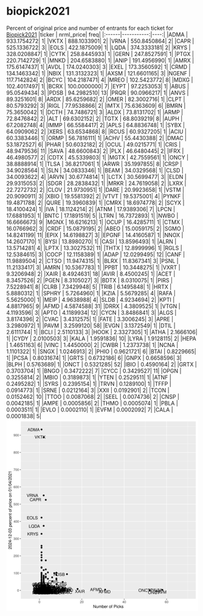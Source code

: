 # biopick2021
Percent of original price and number of entrants for each ticket for [Biopick2021](https://twitter.com/hashtag/Biopick2021)
|ticker |  nrml_price| freq|
|:------|-----------:|----:|
|ADMA   | 933.1754272|    1|
|VKTX   | 888.1033901|    2|
|VRNA   | 550.8450864|    2|
|CAPR   | 525.1336722|    3|
|EOLS   | 422.1875009|    1|
|LQDA   | 374.3333181|    2|
|KRYS   | 328.0208847|    1|
|CYTK   | 258.8445933|    1|
|GERN   | 247.8527591|    1|
|PTGX   | 220.7142729|    1|
|MNKD   | 204.6583880|    1|
|ANIP   | 191.4956990|    1|
|AMRX   | 175.6147437|    1|
|AVDL   | 174.0240303|    3|
|EXEL   | 173.3560592|    1|
|CRMD   | 134.1463342|    1|
|NBIX   | 131.3132323|    1|
|AXSM   | 121.6601165|    3|
|NGENF  | 117.7142824|    2|
|BCYC   | 104.2187471|    4|
|MREO   | 102.5423772|    8|
|MDXG   | 102.4017497|    1|
|BCRX   | 100.0000000|    7|
|EYPT   |  97.2253053|    1|
|ABUS   |  95.0549434|    3|
|PDSB   |  94.2982510|   13|
|PRQR   |  90.0966217|    1|
|ANVS   |  89.3251601|    8|
|ARDX   |  85.6259682|    2|
|OMER   |  82.3002716|    1|
|CLPT   |  80.5793292|    3|
|RIGL   |  77.9538866|    2|
|IMTX   |  75.6363609|    6|
|BMRN   |  75.3650042|    1|
|DCTH   |  74.7486721|    3|
|ALDX   |  73.8131702|    1|
|ARMP   |  72.8476842|    2|
|ALT    |  69.6302152|    2|
|TGTX   |  68.8039219|    8|
|AUPH   |  67.2082748|    4|
|IMMP   |  66.5584417|    2|
|APLS   |  64.8836748|    1|
|SYBX   |  64.0909062|    2|
|XERS   |  63.6534868|    8|
|RCUS   |  60.9327205|    1|
|ACIU   |  60.3383446|    1|
|ORMP   |  56.7816111|    1|
|ACHV   |  55.4430388|    2|
|DMAC   |  53.1872527|    6|
|PHAR   |  50.6032182|    2|
|OCUL   |  49.0215771|    1|
|CRIS   |  48.9479536|   11|
|SAVA   |  48.6600843|    2|
|PLX    |  46.6480445|    2|
|IFRX   |  46.4980577|    2|
|CDTX   |  45.5339803|    1|
|MGTX   |  42.7559561|    1|
|ONCY   |  38.8888914|    1|
|TLSA   |  36.8217061|    1|
|ARWR   |  35.1997855|    8|
|CRSP   |  34.9028564|    1|
|SLN    |  34.0833346|    1|
|BEAM   |  34.0329568|    1|
|CLSD   |  34.0093622|    4|
|ARVN   |  30.6774814|    1|
|LCTX   |  30.5699477|    3|
|ELDN   |  29.9315053|    2|
|SDGR   |  28.2838432|    1|
|MRKR   |  24.7619058|    2|
|LXRX   |  22.7272732|    2|
|CLOV   |  21.9730951|    1|
|DARE   |  20.9923658|    1|
|VSTM   |  20.9090911|    3|
|XBIO   |  19.5581392|    2|
|VTVT   |  19.5375001|    4|
|PYNKF  |  19.4871788|    2|
|QURE   |  19.3960839|    1|
|CMRX   |  18.6974778|    2|
|SCYX   |  18.4100424|    1|
|IVA    |  18.1124214|    2|
|ATNM   |  17.9389306|    7|
|LPCN   |  17.6881953|    1|
|BNTC   |  17.1891519|    5|
|LTRN   |  16.7372893|    1|
|NWBO   |  16.6666673|    9|
|MGNX   |  16.6216213|    1|
|OCUP   |  16.4285711|    1|
|CTMX   |  16.0766962|    3|
|CRDF   |  15.0879195|    2|
|ABEO   |  15.0059175|    2|
|SGMO   |  14.8241199|   11|
|EPIX   |  14.6198827|    3|
|EPGNF  |  14.4160587|    1|
|NNOX   |  14.2607170|    1|
|BYSI   |  13.8980270|    1|
|CASI   |  13.8596493|    1|
|ALRN   |  13.5714281|    4|
|LPTX   |  13.3027532|   11|
|THTX   |  12.8999996|    1|
|RGLS   |  12.5384615|    3|
|COCP   |  12.1158389|    1|
|ADAP   |  12.0299495|   12|
|CANF   |  11.9889504|    2|
|CTSO   |  11.9474315|    1|
|BLRX   |  11.8367341|    3|
|PSNL   |  11.2133417|    3|
|AMRN   |  10.5367783|    1|
|PPBT   |  10.3448275|    1|
|VXRT   |   9.3206948|    2|
|XAIR   |   8.4924631|   18|
|AVIR   |   8.4500245|    1|
|ACET   |   8.3457526|    2|
|PGEN   |   8.3105027|    3|
|BDTX   |   8.0310075|    1|
|PIRS   |   7.5228941|    8|
|CLRB   |   7.3429948|    5|
|TRIB   |   6.1495848|    1|
|HRTX   |   5.8880312|    1|
|SPHRY  |   5.7264960|    1|
|KZIA   |   5.5679285|    4|
|RAFA   |   5.5625000|    1|
|MEIP   |   4.9638988|    4|
|SLDB   |   4.9234694|    2|
|KPTI   |   4.8817965|    9|
|AFMD   |   4.5874588|   31|
|DRRX   |   4.3809525|    1|
|VTGN   |   4.1193596|    3|
|APTO   |   4.1189934|   12|
|CYCN   |   3.8486841|    3|
|ALGS   |   3.8174396|    2|
|CVAC   |   3.4312575|    1|
|FATE   |   3.3006245|    3|
|APRE   |   3.2980972|    1|
|PAVM   |   3.2599120|   58|
|EVGN   |   3.1372549|    1|
|DTIL   |   2.6111744|    1|
|BCLI   |   2.5110133|    3|
|HOOK   |   2.3327305|    1|
|ATHA   |   2.1666106|    1|
|CYDY   |   2.0100503|    3|
|KALA   |   1.9591836|   10|
|LYRA   |   1.9128115|    2|
|HEPA   |   1.4651163|    6|
|VINC   |   1.4450000|    2|
|CWBR   |   1.2373738|    1|
|NCNA   |   1.1101322|    1|
|SNGX   |   1.0246913|    2|
|PHIO   |   0.9621721|    6|
|BTAI   |   0.8229665|    1|
|PCSA   |   0.8031674|    1|
|GRTS   |   0.6732186|    6|
|GNPX   |   0.6658596|    3|
|BLPH   |   0.5763689|    1|
|ONCT   |   0.5321285|   52|
|IBIO   |   0.4590164|    2|
|GRTX   |   0.3703704|    1|
|BNGO   |   0.3472222|    7|
|CYCC   |   0.3429527|   11|
|OPGN   |   0.3255814|    2|
|MBIO   |   0.3189873|    1|
|YTEN   |   0.2529511|    1|
|ATNF   |   0.2495282|    1|
|SYRS   |   0.2395154|    1|
|TRVN   |   0.1289100|    1|
|TFFP   |   0.0914773|    1|
|SRNE   |   0.0212164|    3|
|XXII   |   0.0192901|    2|
|TCON   |   0.0152462|   10|
|TTOO   |   0.0087068|    2|
|SEEL   |   0.0074736|    2|
|CNSP   |   0.0042185|    1|
|AMPE   |   0.0005856|    2|
|THMO   |   0.0005074|    1|
|PBLA   |   0.0003511|    1|
|EVLO   |   0.0002110|    1|
|EVFM   |   0.0002092|    7|
|CALA   |   0.0001838|    5|
![retvspicks](biopicks.png?raw=true)
